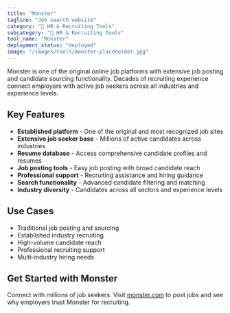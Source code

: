```yaml
---
title: "Monster"
tagline: "Job search website"
category: "👥 HR & Recruiting Tools"
subcategory: "👥 HR & Recruiting Tools"
tool_name: "Monster"
deployment_status: "deployed"
image: "/images/tools/monster-placeholder.jpg"
---
```

Monster is one of the original online job platforms with extensive job posting and candidate sourcing functionality. Decades of recruiting experience connect employers with active job seekers across all industries and experience levels.

## Key Features

- **Established platform** - One of the original and most recognized job sites
- **Extensive job seeker base** - Millions of active candidates across industries
- **Resume database** - Access comprehensive candidate profiles and resumes
- **Job posting tools** - Easy job posting with broad candidate reach
- **Professional support** - Recruiting assistance and hiring guidance
- **Search functionality** - Advanced candidate filtering and matching
- **Industry diversity** - Candidates across all sectors and experience levels

## Use Cases

- Traditional job posting and sourcing
- Established industry recruiting
- High-volume candidate reach
- Professional recruiting support
- Multi-industry hiring needs

## Get Started with Monster

Connect with millions of job seekers. Visit [monster.com](https://www.monster.com) to post jobs and see why employers trust Monster for recruiting.

